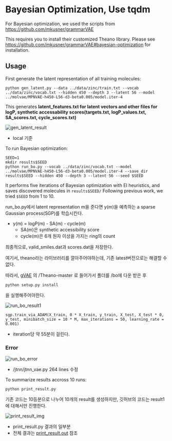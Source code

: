 # Bayesian Optimization, Use tqdm

For Bayesian optimization, we used the scripts from https://github.com/mkusner/grammarVAE

This requires you to install their customized Theano library. 
Please see https://github.com/mkusner/grammarVAE#bayesian-optimization for installation.

## Usage
First generate the latent representation of all training molecules:
```
python gen_latent.py --data ../data/zinc/train.txt --vocab ../data/zinc/vocab.txt --hidden 450 --depth 3 --latent 56 --model ../molvae/MPNVAE-h450-L56-d3-beta0.005/model.iter-4
```
This generates **latent_features.txt for latent vectors and other files for logP, synthetic accessability scores(targets.txt, logP_values.txt, SA_scores.txt, cycle_scores.txt)**

![gen_latent_result](./result_img/gen_latent_result.png)

- local 기준

To run Bayesian optimization:
```
SEED=1
mkdir results$SEED
python run_bo.py --vocab ../data/zinc/vocab.txt --model ../molvae/MPNVAE-h450-L56-d3-beta0.005/model.iter-4 --save_dir results$SEED --hidden 450 --depth 3 --latent 56 --seed $SEED 

```
It performs five iterations of Bayesian optimization with EI heuristics, and saves discovered molecules in `results$SEED/` 
Following previous work, we tried `$SEED` from 1 to 10.

run_bo.py에서 latent representation m을 준다면 y(m)을 예측하는 a sparse Gaussian process(SGP)를 학습시킨다.

- y(m) = logP(m) - SA(m) - cycle(m)
    - SA(m)은 synthetic accessibility score 
    - cycle(m)은 6개 원자 이상을 가지는 ring의 count

최종적으로, valid_smiles.dat과 scores.dat을 저장한다.

여기서, theano라는 라이브러리를 깔아주어야하는데, 기존 latest버전으로는 해결할 수 없다.

따라서, [gVAE](https://github.com/mkusner/grammarVAE) 의 /Theano-master 로 들어가서 폴더를 /bo에 다운 받은 후

```
python setup.py install
```

을 실행해주어야한다.

![run_bo_result1](./result_img/run_bo_result1.png)
```
sgp.train_via_ADAM(X_train, 0 * X_train, y_train, X_test, X_test * 0, y_test, minibatch_size = 10 * M, max_iterations = 50, learning_rate = 0.001)
```

- iteration당 약 55분이 걸린다.

### Error

![run_bo_error](./error_img/run_bo_error1.png)
- /jtnn/jtnn_vae.py 264 lines 수정


To summarize results accross 10 runs:
```
python print_result.py
```

기존 코드는 10등분으로 나누어 10개의 result를 생성하지만, 깃허브의 코드는 result1에 대해서만 진행한다.

![print_result_img](./result_img/print_result_img.png)

- print_result.py 결과의 일부분
- 전체 결과는 [print_result.out](https://github.com/ksh981214/icml18-jtnn/blob/master/bo/print_result.out) 참조